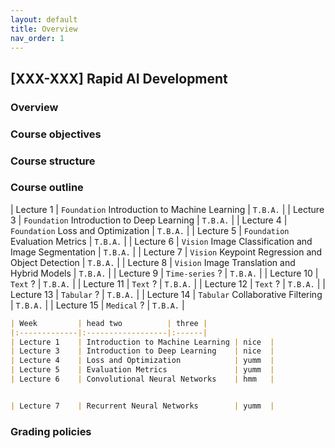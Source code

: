 ```yaml
---
layout: default
title: Overview
nav_order: 1
---
```


## [XXX-XXX] Rapid AI Development

### Overview

### Course objectives

### Course structure

### Course outline
| Lecture 1    | `Foundation` Introduction to Machine Learning        | `T.B.A.` |
| Lecture 3    | `Foundation` Introduction to Deep Learning           | `T.B.A.` |
| Lecture 4    | `Foundation` Loss and Optimization                   | `T.B.A.` |
| Lecture 5    | `Foundation` Evaluation Metrics                      | `T.B.A.` |
| Lecture 6    | `Vision` Image Classification and Image Segmentation | `T.B.A.` |
| Lecture 7    | `Vision` Keypoint Regression and Object Detection    | `T.B.A.` |
| Lecture 8    | `Vision` Image Translation and Hybrid Models         | `T.B.A.` |
| Lecture 9    | `Time-series` ?                                      | `T.B.A.` |
| Lecture 10   | `Text` ?                                             | `T.B.A.` |
| Lecture 11   | `Text` ?                                             | `T.B.A.` |
| Lecture 12   | `Text` ?                                             | `T.B.A.` |
| Lecture 13   | `Tabular` ?                                          | `T.B.A.` |
| Lecture 14   | `Tabular` Collaborative Filtering                    | `T.B.A.` |
| Lecture 15   | `Medical` ?                                          | `T.B.A.` |

```markdown
| Week         | head two          | three |
|:-------------|:------------------|:------|
| Lecture 1    | Introduction to Machine Learning | nice  |
| Lecture 3    | Introduction to Deep Learning    | nice  |
| Lecture 4    | Loss and Optimization            | yumm  |
| Lecture 5    | Evaluation Metrics               | yumm  |
| Lecture 6    | Convolutional Neural Networks    | hmm   |


| Lecture 7    | Recurrent Neural Networks        | yumm  |
```

### Grading policies
